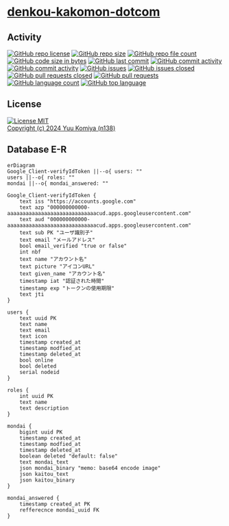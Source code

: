 # [denkou-kakomon-dotcom](https://github.com/n138-kz/denkou-kakomon-dotcom)

## Activity

[![GitHub repo license](https://img.shields.io/github/license/n138-kz/denkou-kakomon-dotcom)](/LICENSE)
[![GitHub repo size](https://img.shields.io/github/repo-size/n138-kz/denkou-kakomon-dotcom)](/../../)
[![GitHub repo file count](https://img.shields.io/github/directory-file-count/n138-kz/denkou-kakomon-dotcom)](/../../)
[![GitHub code size in bytes](https://img.shields.io/github/languages/code-size/n138-kz/denkou-kakomon-dotcom)](/../../)
[![GitHub last commit](https://img.shields.io/github/last-commit/n138-kz/denkou-kakomon-dotcom)](/../../commits)
[![GitHub commit activity](https://img.shields.io/github/commit-activity/w/n138-kz/denkou-kakomon-dotcom)](/../../commits)
[![GitHub commit activity](https://img.shields.io/github/commit-activity/t/n138-kz/denkou-kakomon-dotcom)](/../../commits)
[![GitHub issues](https://img.shields.io/github/issues/n138-kz/denkou-kakomon-dotcom)](/../../issues)
[![GitHub issues closed](https://img.shields.io/github/issues-closed/n138-kz/denkou-kakomon-dotcom)](/../../issues)
[![GitHub pull requests closed](https://img.shields.io/github/issues-pr-closed/n138-kz/denkou-kakomon-dotcom)](/../../pulls)
[![GitHub pull requests](https://img.shields.io/github/issues-pr/n138-kz/denkou-kakomon-dotcom)](/../../pulls)
[![GitHub language count](https://img.shields.io/github/languages/count/n138-kz/denkou-kakomon-dotcom)](/../../)
[![GitHub top language](https://img.shields.io/github/languages/top/n138-kz/denkou-kakomon-dotcom)](/../../)

## License

[![License MIT](https://upload.wikimedia.org/wikipedia/commons/0/0c/MIT_logo.svg)](LICENSE)  
[Copyright (c) 2024 Yuu Komiya (n138)](LICENSE)  

## Database E-R

```mermaid
erDiagram
Google_Client-verifyIdToken ||--o{ users: ""
users ||--o{ roles: "" 
mondai ||--o{ mondai_answered: "" 

Google_Client-verifyIdToken {
    text iss "https://accounts.google.com"
    text azp "000000000000-aaaaaaaaaaaaaaaaaaaaaaaaaaaaacud.apps.googleusercontent.com"
    text aud "000000000000-aaaaaaaaaaaaaaaaaaaaaaaaaaaaacud.apps.googleusercontent.com"
    text sub PK "ユーザ識別子"
    text email "メールアドレス"
    bool email_verified "true or false"
    int nbf
    text name "アカウント名"
    text picture "アイコンURL"
    text given_name "アカウント名"
    timestamp iat "認証された時間"
    timestamp exp "トークンの使用期限"
    text jti
}

users {
    text uuid PK
    text name
    text email
    text icon
    timestamp created_at
    timestamp modfied_at
    timestamp deleted_at
    bool online
    bool deleted 
    serial nodeid
}

roles {
    int uuid PK
    text name
    text description
}

mondai {
    bigint uuid PK
    timestamp created_at
    timestamp modfied_at
    timestamp deleted_at
    boolean deleted "default: false"
    text mondai_text
    json mondai_binary "memo: base64 encode image"
    json kaitou_text
    json kaitou_binary
}

mondai_answered {
    timestamp created_at PK
    refferecnce mondai_uuid FK
}
```
